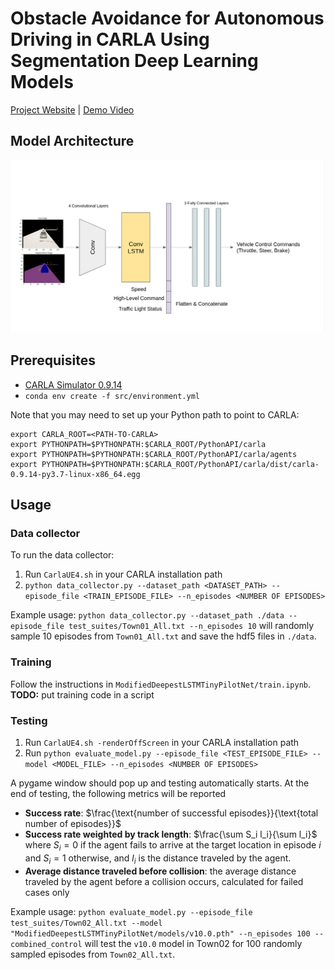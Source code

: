 # Obstacle Avoidance for Autonomous Driving in CARLA Using Segmentation Deep Learning Models
[Project Website](https://theroboticsclub.github.io/gsoc2023-Meiqi_Zhao/) | [Demo Video](https://www.youtube.com/watch?v=yfScvcrjYkg)

## Model Architecture

![model architecture](assets/new_architecture.png "model architecture")

## Prerequisites
* [CARLA Simulator 0.9.14](https://carla.org/2022/12/23/release-0.9.14/)
* `conda env create -f src/environment.yml`

Note that you may need to set up your Python path to point to CARLA:
```
export CARLA_ROOT=<PATH-TO-CARLA>
export PYTHONPATH=$PYTHONPATH:$CARLA_ROOT/PythonAPI/carla
export PYTHONPATH=$PYTHONPATH:$CARLA_ROOT/PythonAPI/carla/agents
export PYTHONPATH=$PYTHONPATH:$CARLA_ROOT/PythonAPI/carla/dist/carla-0.9.14-py3.7-linux-x86_64.egg
```

## Usage

### Data collector
To run the data collector:
1. Run `CarlaUE4.sh` in your CARLA installation path
2. `python data_collector.py --dataset_path <DATASET_PATH> --episode_file <TRAIN_EPISODE_FILE> --n_episodes <NUMBER OF EPISODES>`

Example usage:
`python data_collector.py --dataset_path ./data --episode_file test_suites/Town01_All.txt --n_episodes 10` will randomly sample 10 episodes from `Town01_All.txt` and save the hdf5 files in `./data`.

### Training
Follow the instructions in `ModifiedDeepestLSTMTinyPilotNet/train.ipynb`.
**TODO:** put training code in a script

### Testing

1. Run `CarlaUE4.sh -renderOffScreen` in your CARLA installation path
2. Run `python evaluate_model.py --episode_file <TEST_EPISODE_FILE> --model <MODEL_FILE> --n_episodes <NUMBER OF EPISODES>`

 A pygame window should pop up and testing automatically starts. At the end of testing, the following metrics will be reported
 - **Success rate**: $\frac{\text{number of successful episodes}}{\text{total number of episodes}}$
 - **Success rate weighted by track length**: $\frac{\sum S_i l_i}{\sum l_i}$ where $S_i = 0$ if the agent fails to arrive at the target location in episode $i$ and $S_i = 1$ otherwise, and $l_i$ is the distance traveled by the agent.
 - **Average distance traveled before collision**: the average distance traveled by the agent before a collision occurs, calculated for failed cases only

Example usage:
`python evaluate_model.py --episode_file test_suites/Town02_All.txt --model "ModifiedDeepestLSTMTinyPilotNet/models/v10.0.pth" --n_episodes 100 --combined_control` will test the `v10.0` model in Town02 for 100 randomly sampled episodes from `Town02_All.txt`.
